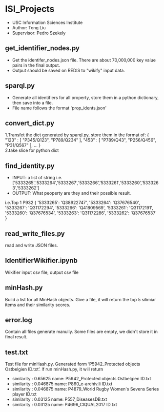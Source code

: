 # ISI_Projects
* USC Information Sciences Institute  
* Author: Tong Liu  
* Supervisor: Pedro Szekely  

## get_identifier_nodes.py
* Get the identifer_nodes.json file. There are about 70,000,000 key value pairs in the final output.
* Output should be saved on REDIS to "wikify" input data.

## sparql.py
* Generate all identifiers for all property, store them in a python dictionary, then save into a file.  
* File name follows the format 'prop_idents.json'

## convert_dict.py
1.Transfet the dict generated by sparql.py, store them in the format of:
{
  "123" : [ "P345/Q123", "P789/Q234" ],
 "453" : [ "P789/Q43", "P256/Q456", "P31/Q567" ],
  ...
}    
2.take slice for python dict

## find_identity.py
* INPUT: a list of string i.e.['5333265','5333264','5333267','5333266','5333261','5333260','5333263','5333262']   
* OUTPUT: What peoperty are they and their possible result. 

i.e.Top 1 P932
{   '5333265': 'Q38922747',
    '5333264': 'Q37676540', 
    '5333267': 'Q31172294', 
    '5333266': 'Q41809569', 
    '5333261': 'Q31172191', 
    '5333260': 'Q37676534', 
    '5333263': 'Q31172286', 
    '5333262': 'Q37676537'
}

## read_write_files.py
read and write JSON files.

## IdentifierWikifier.ipynb
Wikifier input csv file, output csv file

## minHash.py
Build a list for all MinHash objects. Give a file, it will return the top 5 silimiar items and their similarity scores.

## error.log
Contain all files generate manully. Some files are empty, we didn't store it in final result.

## test.txt
Test file for minHash.py. Generated form ‘P5942_Protected objects Ostbelgien ID.txt’. If run minHash.py, it will return  
* similarity : 0.65625 name: P5942_Protected objects Ostbelgien ID.txt  
* similarity : 0.046875 name: P860_e-archiv.li ID.txt  
* similarity : 0.046875 name: P4879_World Rugby Women's Sevens Series player ID.txt  
* similarity : 0.03125 name: P557_DiseasesDB.txt  
* similarity : 0.03125 name: P4696_CIQUAL2017 ID.txt  
